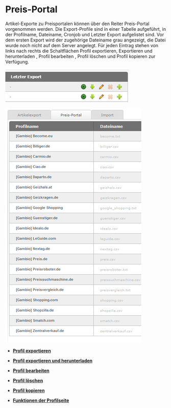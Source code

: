 # Preis-Portal 

Artikel-Exporte zu Preisportalen können über den Reiter Preis-Portal vorgenommen werden. Die Export-Profile sind in einer Tabelle aufgeführt, in der Profilname, Dateiname, Cronjob und Letzter Export aufgelistet sind. Vor dem ersten Export wird der zugehörige Dateiname grau angezeigt, die Datei wurde noch nicht auf dem Server angelegt. Für jeden Eintrag stehen von links nach rechts die Schaltflächen Profil exportieren, Exportieren und herunterladen , Profil bearbeiten , Profil löschen und Profil kopieren zur Verfügung.

![](Bilder/PreisPortalButtons_.png "Schaltflächen für die Profile des Preis-Portals")

![](Bilder/Abb114_Preis_Portal.png "Preis-Portal")

-   **[Profil exportieren](8_8_1ca_Profil_exportieren.md)**  

-   **[Profil exportieren und herunterladen](8_8_1cb_Profil_exportieren_und_herunterladen.md)**  

-   **[Profil bearbeiten](8_8_1cc_Profil_bearbeiten.md)**  

-   **[Profil löschen](8_8_1cd_Profil_loeschen.md)**  

-   **[Profil kopieren](8_8_1ce_Profil_kopieren.md)**  

-   **[Funktionen der Profilseite](8_8_1cf_Preis_Portal.md)**  




